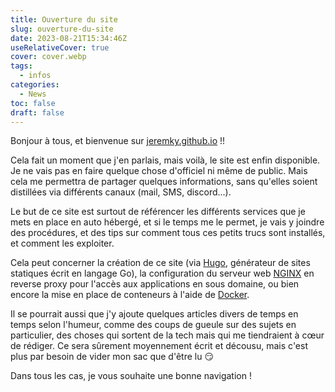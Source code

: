 ```yaml
---
title: Ouverture du site
slug: ouverture-du-site
date: 2023-08-21T15:34:46Z
useRelativeCover: true
cover: cover.webp
tags:
  - infos
categories:
  - News
toc: false
draft: false
---
```


Bonjour à tous, et bienvenue sur [jeremky.github.io](https://jeremky.github.io) !!

Cela fait un moment que j'en parlais, mais voilà, le site est enfin disponible. Je ne vais pas en faire quelque chose d'officiel ni même de public. Mais cela me permettra de partager quelques informations, sans qu'elles soient distillées via différents canaux (mail, SMS, discord...).

Le but de ce site est surtout de référencer les différents services que je mets en place en auto hébergé, et si le temps me le permet, je vais y joindre des procédures, et des tips sur comment tous ces petits trucs sont installés, et comment les exploiter.

Cela peut concerner la création de ce site (via [Hugo](https://gohugo.io/), générateur de sites statiques écrit en langage Go), la configuration du serveur web [NGINX](https://www.nginx.com/) en reverse proxy pour l'accès aux applications en sous domaine, ou bien encore la mise en place de conteneurs à l'aide de [Docker](https://www.docker.com/).

Il se pourrait aussi que j'y ajoute quelques articles divers de temps en temps selon l'humeur, comme des coups de gueule sur des sujets en particulier, des choses qui sortent de la tech mais qui me tiendraient à cœur de rédiger. Ce sera sûrement moyennement écrit et décousu, mais c'est plus par besoin de vider mon sac que d'être lu :smirk:

Dans tous les cas, je vous souhaite une bonne navigation !
